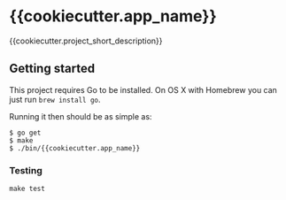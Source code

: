# {{cookiecutter.app_name}}

{{cookiecutter.project_short_description}}

## Getting started

This project requires Go to be installed. On OS X with Homebrew you can just run `brew install go`.

Running it then should be as simple as:

```console
$ go get
$ make
$ ./bin/{{cookiecutter.app_name}}
```

### Testing

``make test``
